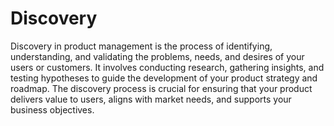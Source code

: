 # Discovery

Discovery in product management is the process of identifying, understanding, and validating the problems, needs, and desires of your users or customers. It involves conducting research, gathering insights, and testing hypotheses to guide the development of your product strategy and roadmap. The discovery process is crucial for ensuring that your product delivers value to users, aligns with market needs, and supports your business objectives.
